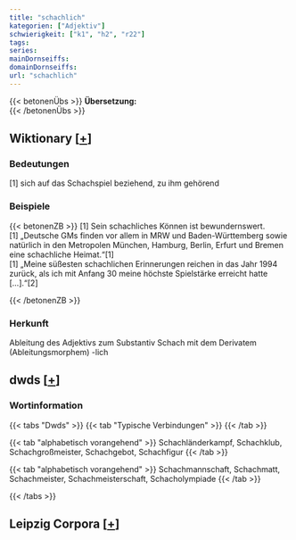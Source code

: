 ```yaml
---
title: "schachlich"
kategorien: ["Adjektiv"]
schwierigkeit: ["k1", "h2", "r22"]
tags:
series:
mainDornseiffs:
domainDornseiffs:
url: "schachlich"
---
```


{{< betonenÜbs >}}
**Übersetzung:**  
{{< /betonenÜbs >}}

## Wiktionary [[+](https://de.wiktionary.org/wiki/schachlich)]

### Bedeutungen
[1] sich auf das Schachspiel beziehend, zu ihm gehörend  

### Beispiele
{{< betonenZB >}}
[1] Sein schachliches Können ist bewundernswert.  
[1] „Deutsche GMs finden vor allem in MRW und Baden-Württemberg sowie natürlich in den Metropolen München, Hamburg, Berlin, Erfurt und Bremen eine schachliche Heimat.“[1]  
[1] „Meine süßesten schachlichen Erinnerungen reichen in das Jahr 1994 zurück, als ich mit Anfang 30 meine höchste Spielstärke erreicht hatte […].“[2]  

{{< /betonenZB >}}
### Herkunft
Ableitung des Adjektivs zum Substantiv Schach mit dem Derivatem (Ableitungsmorphem) -lich  



## dwds [[+](https://www.dwds.de/wb/schachlich)]

### Wortinformation
{{< tabs "Dwds" >}}
{{< tab "Typische Verbindungen" >}}
{{< /tab >}}

{{< tab "alphabetisch vorangehend" >}}
Schachländerkampf, Schachklub, Schachgroßmeister, Schachgebot, Schachfigur
{{< /tab >}}

{{< tab "alphabetisch vorangehend" >}}
Schachmannschaft, Schachmatt, Schachmeister, Schachmeisterschaft, Schacholympiade
{{< /tab >}}

{{< /tabs >}}

## Leipzig Corpora [[+](https://corpora.uni-leipzig.de/en/res?word=schachlich&corpusId=deu_newscrawl-public_2018)]

